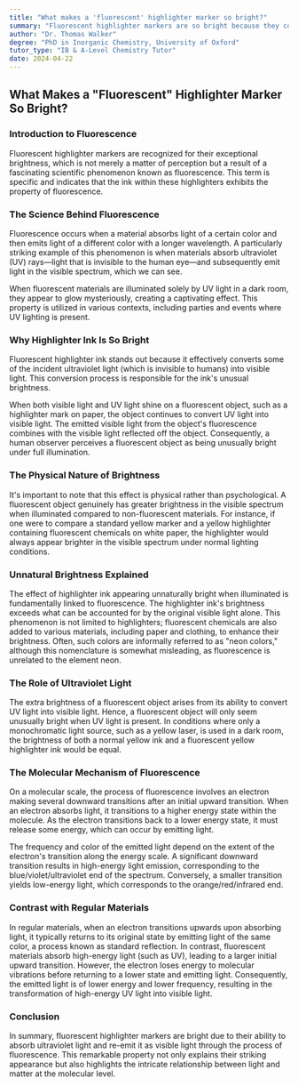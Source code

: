 ```yaml
---
title: "What makes a 'fluorescent' highlighter marker so bright?"
summary: "Fluorescent highlighter markers are so bright because they contain chemicals that absorb invisible ultraviolet light and emit visible light, making them appear unnaturally bright under normal illumination."
author: "Dr. Thomas Walker"
degree: "PhD in Inorganic Chemistry, University of Oxford"
tutor_type: "IB & A-Level Chemistry Tutor"
date: 2024-04-22
---
```


## What Makes a "Fluorescent" Highlighter Marker So Bright?

### Introduction to Fluorescence

Fluorescent highlighter markers are recognized for their exceptional brightness, which is not merely a matter of perception but a result of a fascinating scientific phenomenon known as fluorescence. This term is specific and indicates that the ink within these highlighters exhibits the property of fluorescence.

### The Science Behind Fluorescence

Fluorescence occurs when a material absorbs light of a certain color and then emits light of a different color with a longer wavelength. A particularly striking example of this phenomenon is when materials absorb ultraviolet (UV) rays—light that is invisible to the human eye—and subsequently emit light in the visible spectrum, which we can see. 

When fluorescent materials are illuminated solely by UV light in a dark room, they appear to glow mysteriously, creating a captivating effect. This property is utilized in various contexts, including parties and events where UV lighting is present. 

### Why Highlighter Ink Is So Bright

Fluorescent highlighter ink stands out because it effectively converts some of the incident ultraviolet light (which is invisible to humans) into visible light. This conversion process is responsible for the ink's unusual brightness. 

When both visible light and UV light shine on a fluorescent object, such as a highlighter mark on paper, the object continues to convert UV light into visible light. The emitted visible light from the object's fluorescence combines with the visible light reflected off the object. Consequently, a human observer perceives a fluorescent object as being unusually bright under full illumination. 

### The Physical Nature of Brightness

It's important to note that this effect is physical rather than psychological. A fluorescent object genuinely has greater brightness in the visible spectrum when illuminated compared to non-fluorescent materials. For instance, if one were to compare a standard yellow marker and a yellow highlighter containing fluorescent chemicals on white paper, the highlighter would always appear brighter in the visible spectrum under normal lighting conditions.

### Unnatural Brightness Explained

The effect of highlighter ink appearing unnaturally bright when illuminated is fundamentally linked to fluorescence. The highlighter ink's brightness exceeds what can be accounted for by the original visible light alone. This phenomenon is not limited to highlighters; fluorescent chemicals are also added to various materials, including paper and clothing, to enhance their brightness. Often, such colors are informally referred to as "neon colors," although this nomenclature is somewhat misleading, as fluorescence is unrelated to the element neon.

### The Role of Ultraviolet Light

The extra brightness of a fluorescent object arises from its ability to convert UV light into visible light. Hence, a fluorescent object will only seem unusually bright when UV light is present. In conditions where only a monochromatic light source, such as a yellow laser, is used in a dark room, the brightness of both a normal yellow ink and a fluorescent yellow highlighter ink would be equal. 

### The Molecular Mechanism of Fluorescence

On a molecular scale, the process of fluorescence involves an electron making several downward transitions after an initial upward transition. When an electron absorbs light, it transitions to a higher energy state within the molecule. As the electron transitions back to a lower energy state, it must release some energy, which can occur by emitting light. 

The frequency and color of the emitted light depend on the extent of the electron's transition along the energy scale. A significant downward transition results in high-energy light emission, corresponding to the blue/violet/ultraviolet end of the spectrum. Conversely, a smaller transition yields low-energy light, which corresponds to the orange/red/infrared end.

### Contrast with Regular Materials

In regular materials, when an electron transitions upwards upon absorbing light, it typically returns to its original state by emitting light of the same color, a process known as standard reflection. In contrast, fluorescent materials absorb high-energy light (such as UV), leading to a larger initial upward transition. However, the electron loses energy to molecular vibrations before returning to a lower state and emitting light. Consequently, the emitted light is of lower energy and lower frequency, resulting in the transformation of high-energy UV light into visible light.

### Conclusion

In summary, fluorescent highlighter markers are bright due to their ability to absorb ultraviolet light and re-emit it as visible light through the process of fluorescence. This remarkable property not only explains their striking appearance but also highlights the intricate relationship between light and matter at the molecular level.
    